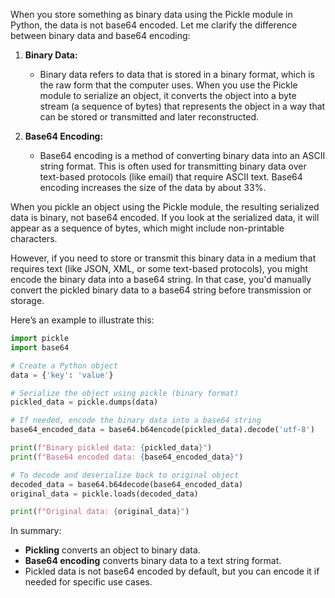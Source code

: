 When you store something as binary data using the Pickle module in Python, the data is not base64 encoded. Let me clarify the difference between binary data and base64 encoding:

1. **Binary Data:**
   - Binary data refers to data that is stored in a binary format, which is the raw form that the computer uses. When you use the Pickle module to serialize an object, it converts the object into a byte stream (a sequence of bytes) that represents the object in a way that can be stored or transmitted and later reconstructed.

2. **Base64 Encoding:**
   - Base64 encoding is a method of converting binary data into an ASCII string format. This is often used for transmitting binary data over text-based protocols (like email) that require ASCII text. Base64 encoding increases the size of the data by about 33%.

When you pickle an object using the Pickle module, the resulting serialized data is binary, not base64 encoded. If you look at the serialized data, it will appear as a sequence of bytes, which might include non-printable characters.

However, if you need to store or transmit this binary data in a medium that requires text (like JSON, XML, or some text-based protocols), you might encode the binary data into a base64 string. In that case, you'd manually convert the pickled binary data to a base64 string before transmission or storage.

Here’s an example to illustrate this:

```python
import pickle
import base64

# Create a Python object
data = {'key': 'value'}

# Serialize the object using pickle (binary format)
pickled_data = pickle.dumps(data)

# If needed, encode the binary data into a base64 string
base64_encoded_data = base64.b64encode(pickled_data).decode('utf-8')

print(f"Binary pickled data: {pickled_data}")
print(f"Base64 encoded data: {base64_encoded_data}")

# To decode and deserialize back to original object
decoded_data = base64.b64decode(base64_encoded_data)
original_data = pickle.loads(decoded_data)

print(f"Original data: {original_data}")
```

In summary:
- **Pickling** converts an object to binary data.
- **Base64 encoding** converts binary data to a text string format.
- Pickled data is not base64 encoded by default, but you can encode it if needed for specific use cases.